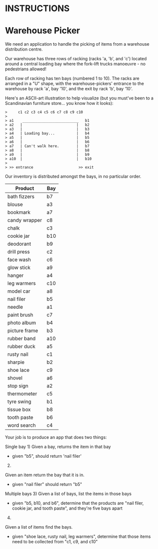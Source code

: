 # INSTRUCTIONS

# Warehouse Picker

We need an application to handle the picking of items from a warehouse distribution centre.

Our warehouse has three rows of racking (racks 'a, 'b', and 'c') located around a central loading bay where the fork-lift trucks manoeuvre - no pedestrians allowed!

Each row of racking has ten bays (numbered 1 to 10). The racks are arranged in a "U" shape, with the warehouse-pickers' entrance to the warehouse by rack 'a', bay '10', and the exit by rack 'b', bay '10'.

Here's an ASCII-art illustration to help visualize (but you must've been to a Scandinavian furniture store... you know how it looks):

```
>     c1 c2 c3 c4 c5 c6 c7 c8 c9 c10
>
> a1    __________________________   b1
> a2   |                         |   b2
> a3   |                         |   b3
> a4   | Loading bay...          |   b4
> a5   |                         |   b5
> a6   |                         |   b6
> a7   | Can't walk here.        |   b7
> a8   |                         |   b8
> a9   |                         |   b9
> a10  |                         |   b10
>
> >> entrance                     >> exit
```

Our inventory is distributed amongst the bays, in no particular order.

Product       | Bay
--------------|----
bath fizzers  | b7
blouse        | a3
bookmark      | a7
candy wrapper | c8
chalk         | c3
cookie jar    | b10
deodorant     | b9
drill press   | c2
face wash     | c6
glow stick    | a9
hanger        | a4
leg warmers   | c10
model car     | a8
nail filer    | b5
needle        | a1
paint brush   | c7
photo album   | b4
picture frame | b3
rubber band   | a10
rubber duck   | a5
rusty nail    | c1
sharpie       | b2
shoe lace     | c9
shovel        | a6
stop sign     | a2
thermometer   | c5
tyre swing    | b1
tissue box    | b8
tooth paste   | b6
word search   | c4

Your job is to produce an app that does two things:

Single bay
1)
  Given a bay, returns the item in that bay
  - given "b5", should return 'nail filer'
2)
  Given an item return the bay that it is in.
  - given "nail filer" should return "b5"

Multiple bays
3)
  Given a list of bays, list the items in those bays
  - given "b5, b10, and b6", determine that the products are "nail filer, cookie jar, and tooth paste", and they're five bays apart
4)
  Given a list of items find the bays.
  - given "shoe lace, rusty nail, leg warmers", determine that those items need to be collected from "c1, c9, and c10"
